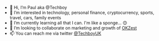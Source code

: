 - 👋 Hi, I’m Paul aka @Techboy
- 👀 I’m interested in technology, personal finance, cryptocurrency, sports, travel, cars, family events
- 🌱 I’m currently learning all that I can. I'm like a sponge... 😊
- 💞️ I’m looking to collaborate on marketing and growth of [OKZest](https://okzest.com/)
- 📫 You can reach me via twitter [@TechboyUK](https://twitter.com/TechboyUK)

<!---
Techboy/Techboy is a ✨ special ✨ repository because its `README.md` (this file) appears on your GitHub profile.
You can click the Preview link to take a look at your changes.
--->
